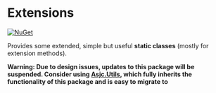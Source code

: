 # Extensions

[![NuGet](https://img.shields.io/nuget/v/Asjc.Extensions)](https://www.nuget.org/packages/Asjc.Extensions/)

Provides some extended, simple but useful **static classes** (mostly for extension methods).

**Warning: Due to design issues, updates to this package will be suspended. Consider using [Asjc.Utils](https://github.com/SJC08/Utils), which fully inherits the functionality of this package and is easy to migrate to**

